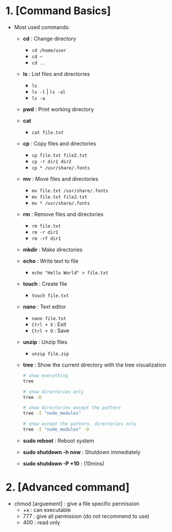 # 1. [Command Basics]

- Most used commands:

  - **cd** : Change directory
    - `cd /home/user`
    - `cd ~`
    - `cd ..`

  - **ls** : List files and directories
    - `ls`
    - `ls -l` | `ls -al`
    - `ls -a`

  - **pwd** : Print working directory

  - **cat**
    - `cat file.txt`

  - **cp** : Copy files and directories
    - `cp file.txt file2.txt`
    - `cp -r dir1 dir2`
    - `cp * /usr/share/.fonts`

  - **mv** : Move files and directories
    - `mv file.txt /usr/share/.fonts`
    - `mv file.txt file2.txt`
    - `mv * /usr/share/.fonts`

  - **rm** : Remove files and directories
    - `rm file.txt`
    - `rm -r dir1`
    - `rm -rf dir1`

  - **mkdir** : Make directories

  - **echo** : Write text to file
    - `echo "Hello World" > file.txt`

  - **touch** : Create file
    - `touch file.txt`

  - **nano** : Text editor
    - `nano file.txt`
    - `Ctrl + X` : Exit
    - `Ctrl + O` : Save

  - **unzip** : Unzip files
    - `unzip file.zip`

  - **tree** : Show the current directory with the tree visualization
    ```bash
    # show everything
    tree

    # show directories only
    tree -D

    # show directories except the pattern
    tree -I "node_modules"

    # show except the pattern, directories only
    tree -I "node_modules" -D
    ```
  - **sudo reboot** : Reboot system
  - **sudo shutdown -h now** : Shutdown immediately
  - **sudo shutdown -P +10** : (10mins)


# 2. [Advanced command]
  - chmod [arguement] : give a file specific permission
    - +x : can executable
    - 777 : give all permission (do not recommend to use)
    - 400 : read only